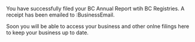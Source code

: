 You have successfully filed your BC Annual Report wtih BC Registries. A receipt has been emailed to :BusinessEmail. 

Soon you will be able to access your business and other onlne filings here to keep your business up to date. 



